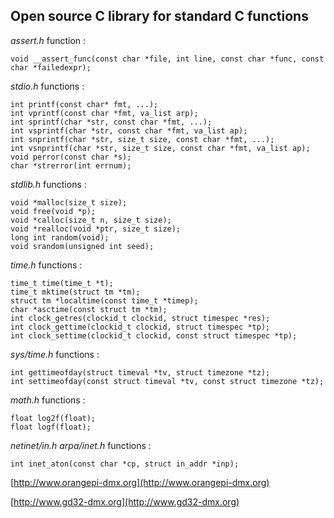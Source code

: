 ## Open source C library for standard C functions

*assert.h* function :

	void __assert_func(const char *file, int line, const char *func, const char *failedexpr);

*stdio.h* functions :

	int printf(const char* fmt, ...);
	int vprintf(const char *fmt, va_list arp);
	int sprintf(char *str, const char *fmt, ...);
	int vsprintf(char *str, const char *fmt, va_list ap);
	int snprintf(char *str, size_t size, const char *fmt, ...);
	int vsnprintf(char *str, size_t size, const char *fmt, va_list ap);
	void perror(const char *s);
	char *strerror(int errnum);

*stdlib.h* functions :

	void *malloc(size_t size);
	void free(void *p);
	void *calloc(size_t n, size_t size);
	void *realloc(void *ptr, size_t size);
	long int random(void);
	void srandom(unsigned int seed);

*time.h* functions :

	time_t time(time_t *t);
	time_t mktime(struct tm *tm);
	struct tm *localtime(const time_t *timep);
	char *asctime(const struct tm *tm);
    int clock_getres(clockid_t clockid, struct timespec *res);
	int clock_gettime(clockid_t clockid, struct timespec *tp);
	int clock_settime(clockid_t clockid, const struct timespec *tp);

*sys/time.h* functions :
	
	int gettimeofday(struct timeval *tv, struct timezone *tz);
	int settimeofday(const struct timeval *tv, const struct timezone *tz);

*math.h* functions :

    float log2f(float);
    float logf(float);

*netinet/in.h*
*arpa/inet.h* functions :

	int inet_aton(const char *cp, struct in_addr *inp);


[http://www.orangepi-dmx.org](http://www.orangepi-dmx.org)

[http://www.gd32-dmx.org](http://www.gd32-dmx.org)
